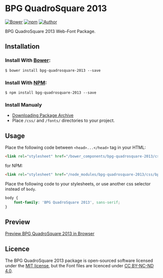 # BPG QuadroSquare 2013

[![Bower](https://img.shields.io/bower/v/bpg-quadrosquare-2013.svg)](http://bower.io/search/?q=bpg-quadrosquare-2013)
[![npm](https://img.shields.io/npm/v/bpg-quadrosquare-2013.svg)](https://www.npmjs.com/package/bpg-quadrosquare-2013)
[![Author](https://img.shields.io/badge/Font_Author-Besarion_Gugushvili-blue.svg)](https://github.com/web-fonts/bpg-quadrosquare-2013)

BPG QuadroSquare 2013 Web-Font Package.

## Installation

### Install With [Bower](http://bower.io):

```
$ bower install bpg-quadrosquare-2013 --save
```

### Install With [NPM](https://www.npmjs.com):

```
$ npm install bpg-quadrosquare-2013 --save
```

### Install Manualy

* [Downloading Package Archive](https://github.com/web-fonts/bpg-quadrosquare-2013/archive/master.zip)
* Place `/css/` and `/fonts/` directories to your project.

## Usage

Place the following code between `<head>...</head>` tag in your HTML:

```html
<link rel="stylesheet" href="/bower_components/bpg-quadrosquare-2013/css/bpg-quadrosquare-2013.css">
```

for NPM:

```html
<link rel="stylesheet" href="/node_modules/bpg-quadrosquare-2013/css/bpg-quadrosquare-2013.css">
```

Place the following code to your stylesheets, or use another css selector instead of `body`.

```css
body {
    font-family: 'BPG QuadroSquare 2013', sans-serif;
}
```

## Preview

[Preview BPG QuadroSquare 2013 in Browser](http://web-fonts.ge/bpg-quadrosquare-2013)

## Licence

The BPG QuadroSquare 2013 package is open-sourced software licensed under the [MIT license](http://opensource.org/licenses/MIT), but the Font files are licenced under [CC BY-NC-ND 4.0](http://creativecommons.org/licenses/by-nc-nd/4.0/).